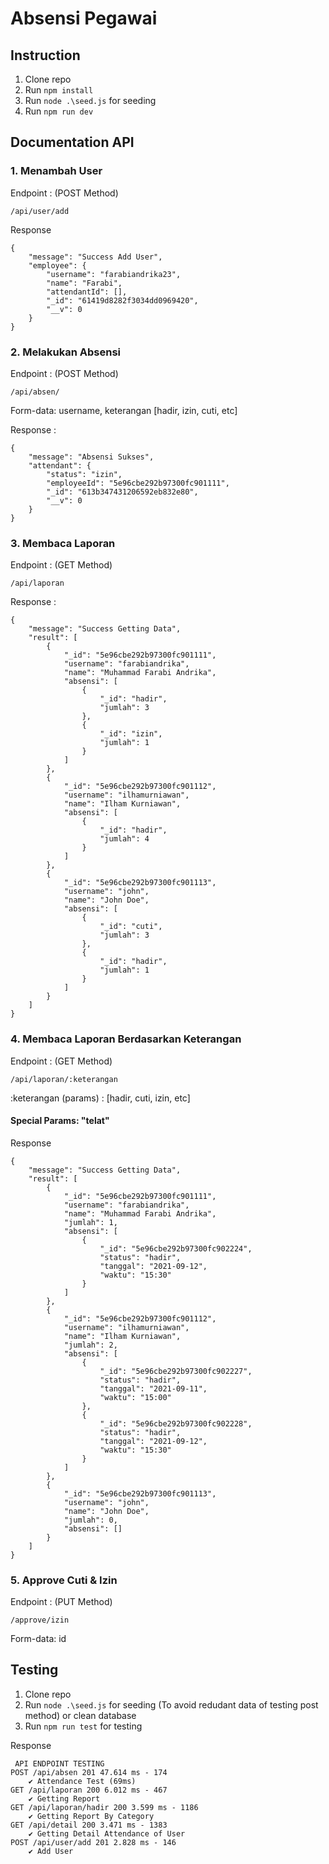# Absensi Pegawai

## Instruction

1. Clone repo
2. Run `npm install`
3. Run `node .\seed.js` for seeding
4. Run `npm run dev`

## Documentation API

### 1. Menambah User

Endpoint : (POST Method)

```
/api/user/add
```

Response

```
{
    "message": "Success Add User",
    "employee": {
        "username": "farabiandrika23",
        "name": "Farabi",
        "attendantId": [],
        "_id": "61419d8282f3034dd0969420",
        "__v": 0
    }
}
```

### 2. Melakukan Absensi

Endpoint : (POST Method)

```
/api/absen/
```

Form-data: username, keterangan [hadir, izin, cuti, etc]

Response :

```
{
    "message": "Absensi Sukses",
    "attendant": {
        "status": "izin",
        "employeeId": "5e96cbe292b97300fc901111",
        "_id": "613b347431206592eb832e80",
        "__v": 0
    }
}
```

### 3. Membaca Laporan

Endpoint : (GET Method)

```
/api/laporan
```

Response :

```
{
    "message": "Success Getting Data",
    "result": [
        {
            "_id": "5e96cbe292b97300fc901111",
            "username": "farabiandrika",
            "name": "Muhammad Farabi Andrika",
            "absensi": [
                {
                    "_id": "hadir",
                    "jumlah": 3
                },
                {
                    "_id": "izin",
                    "jumlah": 1
                }
            ]
        },
        {
            "_id": "5e96cbe292b97300fc901112",
            "username": "ilhamurniawan",
            "name": "Ilham Kurniawan",
            "absensi": [
                {
                    "_id": "hadir",
                    "jumlah": 4
                }
            ]
        },
        {
            "_id": "5e96cbe292b97300fc901113",
            "username": "john",
            "name": "John Doe",
            "absensi": [
                {
                    "_id": "cuti",
                    "jumlah": 3
                },
                {
                    "_id": "hadir",
                    "jumlah": 1
                }
            ]
        }
    ]
}
```

### 4. Membaca Laporan Berdasarkan Keterangan

Endpoint : (GET Method)

```
/api/laporan/:keterangan
```

:keterangan (params) : [hadir, cuti, izin, etc]

#### Special Params: "telat"

Response

```
{
    "message": "Success Getting Data",
    "result": [
        {
            "_id": "5e96cbe292b97300fc901111",
            "username": "farabiandrika",
            "name": "Muhammad Farabi Andrika",
            "jumlah": 1,
            "absensi": [
                {
                    "_id": "5e96cbe292b97300fc902224",
                    "status": "hadir",
                    "tanggal": "2021-09-12",
                    "waktu": "15:30"
                }
            ]
        },
        {
            "_id": "5e96cbe292b97300fc901112",
            "username": "ilhamurniawan",
            "name": "Ilham Kurniawan",
            "jumlah": 2,
            "absensi": [
                {
                    "_id": "5e96cbe292b97300fc902227",
                    "status": "hadir",
                    "tanggal": "2021-09-11",
                    "waktu": "15:00"
                },
                {
                    "_id": "5e96cbe292b97300fc902228",
                    "status": "hadir",
                    "tanggal": "2021-09-12",
                    "waktu": "15:30"
                }
            ]
        },
        {
            "_id": "5e96cbe292b97300fc901113",
            "username": "john",
            "name": "John Doe",
            "jumlah": 0,
            "absensi": []
        }
    ]
}
```

### 5. Approve Cuti & Izin

Endpoint : (PUT Method)

```
/approve/izin
```

Form-data: id

## Testing

1. Clone repo
2. Run `node .\seed.js` for seeding (To avoid redudant data of testing post method) or clean database
3. Run `npm run test` for testing

Response

```
 API ENDPOINT TESTING
POST /api/absen 201 47.614 ms - 174
    ✔ Attendance Test (69ms)
GET /api/laporan 200 6.012 ms - 467
    ✔ Getting Report
GET /api/laporan/hadir 200 3.599 ms - 1186
    ✔ Getting Report By Category
GET /api/detail 200 3.471 ms - 1383
    ✔ Getting Detail Attendance of User
POST /api/user/add 201 2.828 ms - 146
    ✔ Add User
```
